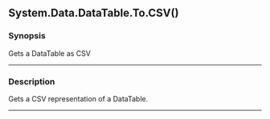 System.Data.DataTable.To.CSV()
------------------------------

### Synopsis
Gets a DataTable as CSV

---

### Description

Gets a CSV representation of a DataTable.

---
